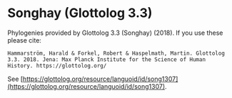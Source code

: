# Songhay (Glottolog 3.3)

Phylogenies provided by Glottolog 3.3 (Songhay) (2018). If you use these please cite:

```
Hammarström, Harald & Forkel, Robert & Haspelmath, Martin. Glottolog 3.3. 2018. Jena: Max Planck Institute for the Science of Human History. https://glottolog.org/
```

See  [https://glottolog.org/resource/languoid/id/song1307](https://glottolog.org/resource/languoid/id/song1307).

